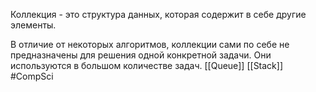 Коллекция - это структура данных, которая содержит в себе другие элементы.

В отличие от некоторых алгоритмов, коллекции сами по себе не предназначены для решения одной конкретной задачи. Они используются в большом количестве задач. 
[[Queue]] [[Stack]]
#CompSci